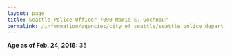 ```yaml
---
layout: page
title: Seattle Police Officer 7090 Marie E. Gochnour
permalink: /information/agencies/city_of_seattle/seattle_police_department/copbook/7090/
---
```


**Age as of Feb. 24, 2016:** 35
